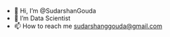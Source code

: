 - 👋 Hi, I’m @SudarshanGouda
- 🌱 I’m Data Scientist
- 📫 How to reach me sudarshanggouda@gmail.com

<!---
SudarshanGouda/SudarshanGouda is a ✨ special ✨ repository because its `README.md` (this file) appears on your GitHub profile.
You can click the Preview link to take a look at your changes.
--->
